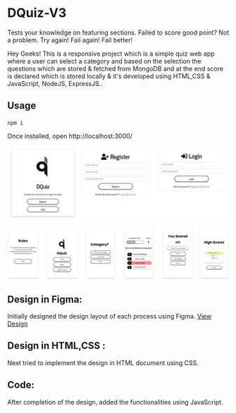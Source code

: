 # DQuiz-V3

Tests your knowledge on featuring sections.
Failed to score good point? Not a problem. Try again! Fail again! Fail better!

Hey Geeks! This is a responsive project which is a simple quiz web app where a user can select a category and based on the selection the questions which are stored & fetched from MongoDB and at the end score is declared which is stored locally & it's developed using HTML,CSS & JavaScript, NodeJS, ExpressJS..

## Usage

```
npm i 
```
Once installed, open http://localhost:3000/

![Updated](https://github.com/Md-Mudassir/DQuiz-V3/blob/master/public/img/dq-horz.jpg)

![Layout](https://github.com/Md-Mudassir/DQuiz-V1/blob/master/img/mobile.jpg)

## Design in Figma:
Initially designed the design layout of each process using Figma. [View Design](https://www.figma.com/file/FFVxDkwIRph4InKSu5Th6U/DQuiz-V1?node-id=0%3A1)

## Design in HTML,CSS :
Next tried to implement the design in HTML document using CSS.

## Code:
After completion of the design, added the functionalities using JavaScript.

